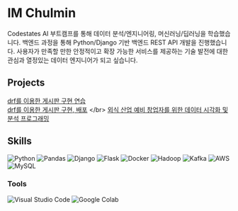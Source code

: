 # IM Chulmin 

Codestates AI 부트캠프를 통해 데이터 분석/엔지니어링, 머신러닝/딥러닝을 학습했습니다. 백엔드 과정을 통해 Python/Django 기반 백엔드 REST API 개발을 진행했습니다. 사용자가 만족할 만한 안정적이고 확장 가능한 서비스를 제공하는 기술 발전에 대한 관심과 열정있는 데이터 엔지니어가 되고 싶습니다.


## Projects

[drf를 이용한 게시판 구현 연습](https://github.com/imchulm2n/drf)
</br> 
[drf를 이용한 게시판 구현, 배포]([https://github.com/imchulm2n/drf](https://github.com/CP2-DE-T1/Project))
</br> 
[외식 산업 예비 창업자를 위한 데이터 시각화 및 분석 프로그래밍](https://github.com/imchulm2n/cp1)
</br> 

## Skills 
![Python](https://img.shields.io/badge/Python-3776AB.svg?&style=for-the-badge&logo=Python&logoColor=white)
![Pandas](https://img.shields.io/badge/Pandas-150458.svg?&style=for-the-badge&logo=Pandas&logoColor=White)
![Django](https://img.shields.io/badge/Django-092E20.svg?&style=for-the-badge&logo=Django&logoColor=White)
![Flask](https://img.shields.io/badge/Flask-000000.svg?&style=for-the-badge&logo=Flask&logoColor=White)
![Docker](https://img.shields.io/badge/Docker-2496ED.svg?&style=for-the-badge&logo=Docker&logoColor=White)
![Hadoop](https://img.shields.io/badge/Apache%20Hadoop-66CCFF.svg?&style=for-the-badge&logo=Apache%20Hadoop&logoColor=White)
![Kafka](https://img.shields.io/badge/Apache%20Kafka-231F20.svg?&style=for-the-badge&logo=Apache%20Kafka&logoColor=White)
![AWS](https://img.shields.io/badge/AWS-232F3E.svg?&style=for-the-badge&logo=Amazon%20AWS&logoColor=White)
![MySQL](https://img.shields.io/badge/MySQL-4479A1.svg?&style=for-the-badge&logo=MySQL&logoColor=white)

### Tools
![Visual Studio Code](https://img.shields.io/badge/Visual%20Studio%20Code-007ACC.svg?&style=for-the-badge&logo=Visual%20Studio%20Code&logoColor=white)
![Google Colab](https://img.shields.io/badge/Google%20Colab-F9AB00.svg?&style=for-the-badge&logo=Google%20Colab&logoColor=white)

